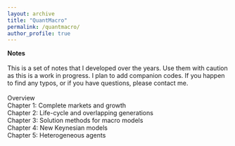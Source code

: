 ```yaml
---
layout: archive
title: "QuantMacro"
permalink: /quantmacro/
author_profile: true
---
```


**Notes** <br>
          <br>
This is a set of notes that I developed over the years. Use them with caution as this is a work in progress. I plan to add companion codes. If you happen to find any typos, or if you have questions, please contact me.           <br>
 <br> 
Overview <br> 
Chapter 1: Complete markets and growth <br> 
Chapter 2: Life-cycle and overlapping generations <br> 
Chapter 3: Solution methods for macro models <br> 
Chapter 4: New Keynesian models <br> 
Chapter 5: Heterogeneous agents <br> 

          
          
          
          
          
